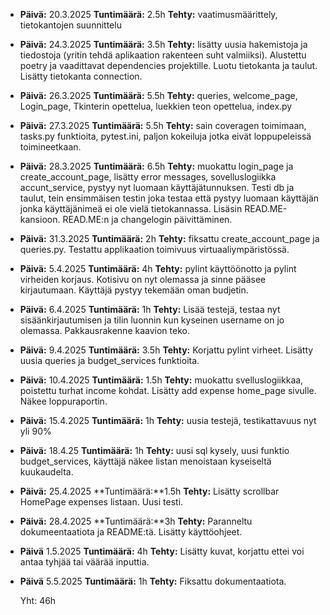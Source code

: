 - **Päivä:** 20.3.2025 **Tuntimäärä:** 2.5h **Tehty:** vaatimusmäärittely, tietokantojen suunnittelu
- **Päivä:** 24.3.2025 **Tuntimäärä:** 3.5h **Tehty:** lisätty uusia hakemistoja ja tiedostoja (yritin tehdä aplikaation rakenteen suht valmiiksi). Alustettu poetry ja vaadittavat dependencies projektille. Luotu tietokanta ja taulut. Lisätty tietokanta connection.
- **Päivä:** 26.3.2025 **Tuntimäärä:** 5.5h **Tehty:** queries, welcome_page, Login_page, Tkinterin opettelua, luekkien teon opettelua, index.py
- **Päivä:** 27.3.2025 **Tuntimäärä:** 5.5h **Tehty:** sain coveragen toimimaan, tasks.py funktioita, pytest.ini, paljon kokeiluja jotka eivät loppupeleissä toimineetkaan.
- **Päivä:** 28.3.2025 **Tuntimäärä:** 6.5h **Tehty:** muokattu login_page ja create_account_page, lisätty error messages, sovelluslogiikka accunt_service, pystyy nyt luomaan käyttäjätunnuksen. Testi db ja taulut, tein ensimmäisen testin joka testaa että pystyy luomaan käyttäjän jonka käyttäjänimeä ei ole vielä tietokannassa. Lisäsin READ.ME-kansioon. READ.ME:n ja changelogin päivittäminen.
- **Päivä:** 31.3.2025 **Tuntimäärä:** 2h **Tehty:** fiksattu create_account_page ja queries.py. Testattu applikaation toimivuus virtuaaliympäristössä.
- **Päivä:** 5.4.2025 **Tuntimäärä:** 4h **Tehty:** pylint käyttöönotto ja pylint virheiden korjaus. Kotisivu on nyt olemassa ja sinne pääsee kirjautumaan. Käyttäjä pystyy tekemään oman budjetin.
- **Päivä:** 6.4.2025 **Tuntimäärä:** 1h **Tehty:** Lisää testejä, testaa nyt sisäänkirjautumisen ja tilin luonnin kun kyseinen username on jo olemassa. Pakkausrakenne kaavion teko.
- **Päivä:** 9.4.2025 **Tuntimäärä:** 3.5h **Tehty:** Korjattu pylint virheet. Lisätty uusia queries ja budget_services funktioita.
- **Päivä:** 10.4.2025 **Tuntimäärä:** 1.5h **Tehty:** muokattu svelluslogiikkaa, poistettu turhat income kohdat. Lisätty add expense home_page sivulle. Näkee loppuraportin.
- **Päivä:** 15.4.2025 **Tuntimäärä:** 1h **Tehty:** uusia testejä, testikattavuus nyt yli 90%
- **Päivä:** 18.4.25 **Tuntimäärä:** 1h **Tehty:** uusi sql kysely, uusi funktio budget_services, käyttäjä näkee listan menoistaan kyseiseltä kuukaudelta.
- **Päivä:** 25.4.2025 **Tuntimäärä:**1.5h **Tehty:** Lisätty scrollbar HomePage expenses listaan. Uusi testi.
- **Päivä:** 28.4.2025 **Tuntimäärä:**3h **Tehty:** Paranneltu dokumeentaatiota ja README:tä. Lisätty käyttöohjeet.
- **Päivä** 1.5.2025 **Tuntimäärä:** 4h **Tehty:** Lisätty kuvat, korjattu ettei voi antaa tyhjää tai väärää inputtia.
- **Päivä** 5.5.2025 **Tuntimäärä:** 1h **Tehty:** Fiksattu dokumentaatiota.

  Yht: 46h
